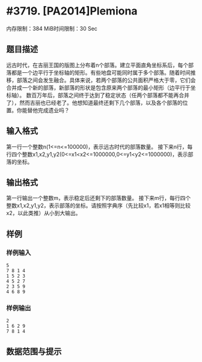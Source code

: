 # #3719. [PA2014]Plemiona

内存限制：384 MiB时间限制：30 Sec

## 题目描述

远古时代，在吉丽王国的版图上分布着n个部落。建立平面直角坐标系后，每个部落都是一个边平行于坐标轴的矩形。有些地盘可能同时属于多个部落。随着时间推移，部落之间会发生融合。具体来说，若两个部落的公共面积严格大于零，它们会合并成一个新的部落，新部落的形状是包含原来两个部落的最小矩形（边平行于坐标轴）。
数百万年后，部落之间终于达到了稳定状态（任两个部落都不能再合并了），然而吉丽也已经老了。他想知道最终还剩下几个部落，以及各个部落的位置。你能替他完成遗业吗？

## 输入格式

第一行一个整数n(1<=n<=100000)，表示远古时代的部落数量。
接下来n行，每行四个整数x1,x2,y1,y2(0<=x1<x2<=1000000,0<=y1<y2<=1000000)，表示部落的坐标。

## 输出格式

第一行输出一个整数m，表示稳定后还剩下的部落数量。
接下来m行，每行四个整数x1,x2,y1,y2，表示部落的坐标。请按照字典序（先比较x1，若x1相等则比较x2，以此类推）从小到大输出。

## 样例

### 样例输入

    
    5
    7 8 1 4
    1 5 2 3
    4 5 2 7
    2 3 5 9
    4 6 8 9
    

### 样例输出

    
    2
    1 6 2 9
    7 8 1 4
    

## 数据范围与提示
